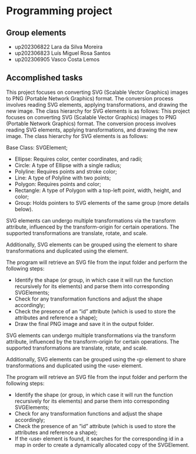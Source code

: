 # Programming project

## Group elements

- up202306822 Lara da Silva Moreira
- up202306823 Luís Miguel Rosa Santos
- up202306905 Vasco Costa Lemos


## Accomplished tasks


This project focuses on converting SVG (Scalable Vector Graphics) images to 
PNG (Portable Network Graphics) format. The conversion process involves reading 
SVG elements, applying transformations, and drawing the new image. The class 
hierarchy for SVG elements is as follows:
This project focuses on converting SVG (Scalable Vector Graphics) images to PNG (Portable Network Graphics) format. The conversion process involves reading SVG elements, applying transformations, and drawing the new image. The class hierarchy for SVG elements is as follows:


Base Class: SVGElement;

- Ellipse: Requires color, center coordinates, and radii;
- Circle: A type of Ellipse with a single radius;
- Polyline: Requires points and stroke color;
- Line: A type of Polyline with two points;
- Polygon: Requires points and color;
- Rectangle: A type of Polygon with a top-left point, width, height, and color;
- Group: Holds pointers to SVG elements of the same group (more details below).

SVG elements can undergo multiple transformations via the transform attribute, 
influenced by the transform-origin for certain operations. The supported 
transformations are translate, rotate, and scale.

Additionally, SVG elements can be grouped using the <g> element to share 
transformations and duplicated using the <use> element.

The program will retrieve an SVG file from the input folder and perform the 
following steps:

- Identify the shape (or group, in which case it will run the function recursively 
for its elements) and parse them into corresponding SVGElements; 
- Check for any transformation functions and adjust the shape accordingly;
- Check the presence of an “id” attribute (which is used to store the attributes 
and reference a shape);
- Draw the final PNG image and save it in the output folder.


SVG elements can undergo multiple transformations via the transform attribute, influenced by the transform-origin for certain operations. The supported transformations are translate, rotate, and scale.

Additionally, SVG elements can be grouped using the ‹g› element to share transformations and duplicated using the ‹use› element.

The program will retrieve an SVG file from the input folder and perform the following steps:

- Identify the shape (or group, in which case it will run the function recursively for its elements) and parse them into corresponding SVGElements; 
- Check for any transformation functions and adjust the shape accordingly;
- Check the presence of an “id” attribute (which is used to store the attributes and reference a shape);
- If the ‹use› element is found, it searches for the corresponding id in a map in order to create a dynamically allocated copy of the SVGElement.
